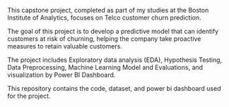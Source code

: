 This capstone project, completed as part of my studies at the Boston Institute of Analytics, focuses on Telco customer churn prediction. 

The goal of this project is to develop a predictive model that can identify customers at risk of churning, helping the company take proactive measures to retain valuable customers. 

The project includes Exploratory data analysis (EDA), Hypothesis Testing, Data Preprocessing, Machine Learning Model and Evaluations, and visualization by Power BI Dashboard.

This repository contains the code, dataset, and power bi dashboard used for the project.
